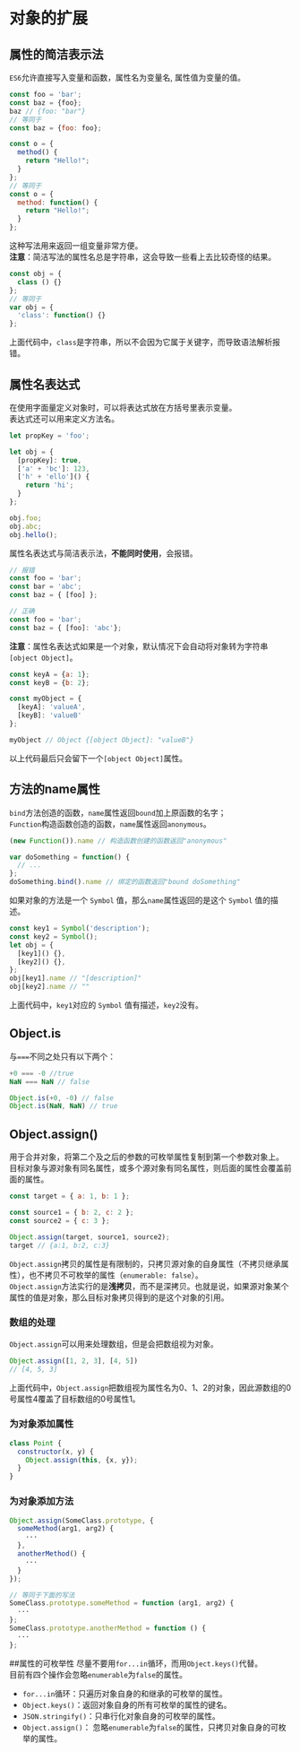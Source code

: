 # 对象的扩展

## 属性的简洁表示法
`ES6`允许直接写入变量和函数，属性名为变量名, 属性值为变量的值。
```javascript
const foo = 'bar';
const baz = {foo};
baz // {foo: "bar"}
// 等同于
const baz = {foo: foo};

const o = {
  method() {
    return "Hello!";
  }
};
// 等同于
const o = {
  method: function() {
    return "Hello!";
  }
};
```
这种写法用来返回一组变量非常方便。  
**注意**：简洁写法的属性名总是字符串，这会导致一些看上去比较奇怪的结果。
```javascript
const obj = {
  class () {}
};
// 等同于
var obj = {
  'class': function() {}
};
```
上面代码中，`class`是字符串，所以不会因为它属于关键字，而导致语法解析报错。


## 属性名表达式
在使用字面量定义对象时，可以将表达式放在方括号里表示变量。  
表达式还可以用来定义方法名。
```javascript
let propKey = 'foo';

let obj = {
  [propKey]: true,
  ['a' + 'bc']: 123,
  ['h' + 'ello']() {
    return 'hi';
  }
};

obj.foo;
obj.abc;
obj.hello();
```
属性名表达式与简洁表示法，**不能同时使用**，会报错。
```javascript
// 报错
const foo = 'bar';
const bar = 'abc';
const baz = { [foo] };

// 正确
const foo = 'bar';
const baz = { [foo]: 'abc'};
```
**注意**：属性名表达式如果是一个对象，默认情况下会自动将对象转为字符串`[object Object]`。
```javascript
const keyA = {a: 1};
const keyB = {b: 2};

const myObject = {
  [keyA]: 'valueA',
  [keyB]: 'valueB'
};

myObject // Object {[object Object]: "valueB"}
```
以上代码最后只会留下一个`[object Object]`属性。


## 方法的name属性
`bind`方法创造的函数，`name`属性返回`bound`加上原函数的名字；  
`Function`构造函数创造的函数，`name`属性返回`anonymous`。
```javascript
(new Function()).name // 构造函数创建的函数返回"anonymous"

var doSomething = function() {
  // ...
};
doSomething.bind().name // 绑定的函数返回"bound doSomething"
```

如果对象的方法是一个 `Symbol` 值，那么`name`属性返回的是这个 `Symbol` 值的描述。
```javascript
const key1 = Symbol('description');
const key2 = Symbol();
let obj = {
  [key1]() {},
  [key2]() {},
};
obj[key1].name // "[description]"
obj[key2].name // ""
```
上面代码中，`key1`对应的 `Symbol` 值有描述，`key2`没有。

## Object.is
与`===`不同之处只有以下两个：
```javascript
+0 === -0 //true
NaN === NaN // false

Object.is(+0, -0) // false
Object.is(NaN, NaN) // true
```

## Object.assign()
用于合并对象，将第二个及之后的参数的可枚举属性复制到第一个参数对象上。  
目标对象与源对象有同名属性，或多个源对象有同名属性，则后面的属性会覆盖前面的属性。  
```javascript
const target = { a: 1, b: 1 };

const source1 = { b: 2, c: 2 };
const source2 = { c: 3 };

Object.assign(target, source1, source2);
target // {a:1, b:2, c:3}
```
`Object.assign`拷贝的属性是有限制的，只拷贝源对象的自身属性（不拷贝继承属性），也不拷贝不可枚举的属性（`enumerable: false`）。  
`Object.assign`方法实行的是**浅拷贝**，而不是深拷贝。也就是说，如果源对象某个属性的值是对象，那么目标对象拷贝得到的是这个对象的引用。

### 数组的处理

`Object.assign`可以用来处理数组，但是会把数组视为对象。
```javascript
Object.assign([1, 2, 3], [4, 5])
// [4, 5, 3]
```
上面代码中，`Object.assign`把数组视为属性名为0、1、2的对象，因此源数组的0号属性4覆盖了目标数组的0号属性1。

### 为对象添加属性
```javascript
class Point {
  constructor(x, y) {
    Object.assign(this, {x, y});
  }
}
```

### 为对象添加方法
```javascript
Object.assign(SomeClass.prototype, {
  someMethod(arg1, arg2) {
    ···
  },
  anotherMethod() {
    ···
  }
});

// 等同于下面的写法
SomeClass.prototype.someMethod = function (arg1, arg2) {
  ···
};
SomeClass.prototype.anotherMethod = function () {
  ···
};
```


##属性的可枚举性
尽量不要用`for...in`循环，而用`Object.keys()`代替。  
目前有四个操作会忽略`enumerable`为`false`的属性。  
- `for...in`循环：只遍历对象自身的和继承的可枚举的属性。
- `Object.keys()`：返回对象自身的所有可枚举的属性的键名。
- `JSON.stringify()`：只串行化对象自身的可枚举的属性。
- `Object.assign()`： 忽略`enumerable`为`false`的属性，只拷贝对象自身的可枚举的属性。
